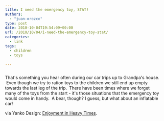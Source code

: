 ```yaml
---
title: I need the emergency toy, STAT!
authors: 
  - "juan-orozco"
type: post
date: 2010-10-04T19:54:09+00:00
url: /2010/10/04/i-need-the-emergency-toy-stat/
categories:
  - link
tags:
  - children
  - toys

---
```

<p style="text-align:center;">
  <a href="http://www.yankodesign.com/2010/10/04/enjoyment-in-heavy-times/"><img src='http://juanthedesigner.files.wordpress.com/2010/10/emergencytoy03.jpg?w=580' alt='' data-recalc-dims="1" /></a>
</p>

That's something you hear often during our car trips up to Grandpa's house.  Even though we try to ration toys to the children we still end up empty towards the last leg of the trip.  There have been times where we forget many of the toys from the start - it's those situations that the emergency toy would come in handy.  A bear, though? I guess, but what about an inflatable car!

via Yanko Design: [Enjoyment in Heavy Times][1].

 [1]: http://www.yankodesign.com/2010/10/04/enjoyment-in-heavy-times/